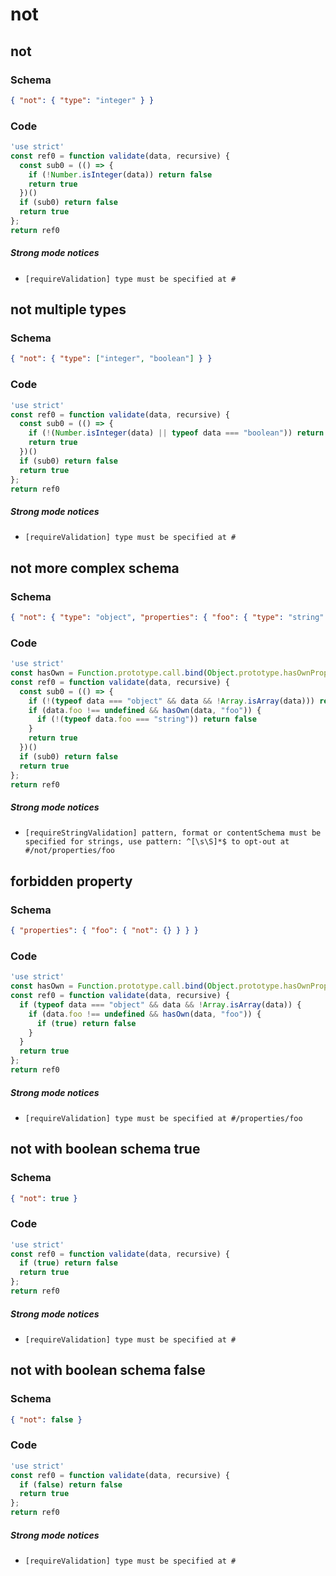 # not

## not

### Schema

```json
{ "not": { "type": "integer" } }
```

### Code

```js
'use strict'
const ref0 = function validate(data, recursive) {
  const sub0 = (() => {
    if (!Number.isInteger(data)) return false
    return true
  })()
  if (sub0) return false
  return true
};
return ref0
```

##### Strong mode notices

 * `[requireValidation] type must be specified at #`


## not multiple types

### Schema

```json
{ "not": { "type": ["integer", "boolean"] } }
```

### Code

```js
'use strict'
const ref0 = function validate(data, recursive) {
  const sub0 = (() => {
    if (!(Number.isInteger(data) || typeof data === "boolean")) return false
    return true
  })()
  if (sub0) return false
  return true
};
return ref0
```

##### Strong mode notices

 * `[requireValidation] type must be specified at #`


## not more complex schema

### Schema

```json
{ "not": { "type": "object", "properties": { "foo": { "type": "string" } } } }
```

### Code

```js
'use strict'
const hasOwn = Function.prototype.call.bind(Object.prototype.hasOwnProperty);
const ref0 = function validate(data, recursive) {
  const sub0 = (() => {
    if (!(typeof data === "object" && data && !Array.isArray(data))) return false
    if (data.foo !== undefined && hasOwn(data, "foo")) {
      if (!(typeof data.foo === "string")) return false
    }
    return true
  })()
  if (sub0) return false
  return true
};
return ref0
```

##### Strong mode notices

 * `[requireStringValidation] pattern, format or contentSchema must be specified for strings, use pattern: ^[\s\S]*$ to opt-out at #/not/properties/foo`


## forbidden property

### Schema

```json
{ "properties": { "foo": { "not": {} } } }
```

### Code

```js
'use strict'
const hasOwn = Function.prototype.call.bind(Object.prototype.hasOwnProperty);
const ref0 = function validate(data, recursive) {
  if (typeof data === "object" && data && !Array.isArray(data)) {
    if (data.foo !== undefined && hasOwn(data, "foo")) {
      if (true) return false
    }
  }
  return true
};
return ref0
```

##### Strong mode notices

 * `[requireValidation] type must be specified at #/properties/foo`


## not with boolean schema true

### Schema

```json
{ "not": true }
```

### Code

```js
'use strict'
const ref0 = function validate(data, recursive) {
  if (true) return false
  return true
};
return ref0
```

##### Strong mode notices

 * `[requireValidation] type must be specified at #`


## not with boolean schema false

### Schema

```json
{ "not": false }
```

### Code

```js
'use strict'
const ref0 = function validate(data, recursive) {
  if (false) return false
  return true
};
return ref0
```

##### Strong mode notices

 * `[requireValidation] type must be specified at #`

